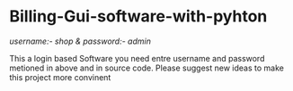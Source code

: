 # Billing-Gui-software-with-pyhton



*username:- shop
& password:- admin*












This a login based Software you need entre username and password metioned in above and in source code.
Please suggest new ideas to make this project more convinent

